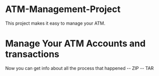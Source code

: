 # ATM-Management-Project
This project makes it easy to manage your ATM.

# Manage Your ATM Accounts and transactions
Now you can get info about all the process that happened
--  ZIP
--  TAR
